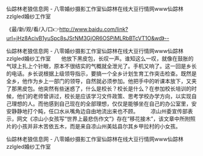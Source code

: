 仙踪林老狼信息网 - 八零婚纱摄影工作室仙踪林在线大豆行情网www仙踪林zzlgled婚纱工作室

《最/新/观/看/入/口👉http://www.baidu.com/link?url=jHz8AcivB1yuSpc8sJSrNM3GjOR6OSPiMLRbBTcVT1O&wd》--

仙踪林老狼信息网 - 八零婚纱摄影工作室仙踪林在线大豆行情网www仙踪林zzlgled婚纱工作室　　他放下黑皮包，长叹一声。谁知这么一叹，就像在鼓胀的气球上扎上个针眼，原本不很结实的气概就全泄光了。手机又响了。这一回是乡长的电话。乡长说根据上级领导指示，要搞一个全乡计划生育工作突击检查。既然是全乡，他作为乡上一部门的领导，自然就必须参加。他把手中的听课本放下，又夹了那黑皮包。他突然有些迷惑了，什么是校长？校长是什么？在参加校长培训的时候，他们的老师曾讲过，校长是应该学习文件政策、思考学校办学方向，以实现自己理想的人。而他感到自己现在的全部理想，仅仅是能够坐在自己的办公室里，安安静静地打个盹，任口水从嘴角边自由地流出来也不顾。
　　凉山州委宣传部表示，网文《凉山小女孩写“世界上最悲伤作文”》存在“移花接木”，该文章中所附照片的小孩并非木苦依五木，而是来自凉山州美姑县尔其乡甲拉村的小女孩。





仙踪林老狼信息网 - 八零婚纱摄影工作室仙踪林在线大豆行情网www仙踪林zzlgled婚纱工作室
